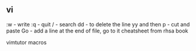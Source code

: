 
## vi ##

:w - write
:q - quit
/ - search
dd - to delete the line
yy and then p - cut and paste
Go    - add a line at the end of file, go to it
cheatsheet from rhsa book

vimtutor
macros
